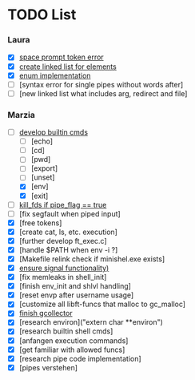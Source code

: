 # TODO List

### Laura
- [x] [space prompt token error](./srcs/l_reading_line.c#L77)
- [x] [create linked list for elements](./includes/minishell.h)
- [x] [enum implementation](./includes/minishell.h)
- [ ] [syntax error for single pipes without words after]
- [ ] [new linked list what includes arg, redirect and file]

### Marzia
- [ ] [develop builtin cmds](./srcs/builtin/)
	- [ ] [echo]
	- [ ] [cd]
	- [ ] [pwd]
	- [ ] [export]
	- [ ] [unset]
	- [x] [env]
	- [x] [exit]
- [ ] [kill_fds if pipe_flag == true](./srcs/execution/children.c#L43)
- [ ] [fix segfault when piped input]
- [x] [free tokens]
- [x] [create cat, ls, etc. execution]
- [x] [further develop ft_exec.c]
- [x] [handle $PATH when env -i ?]
- [x] [Makefile relink check if minishel.exe exists]
- [x] [ensure signal functionality)](./srcs/signals/)
- [x] [fix memleaks in shell_init]
- [x] [finish env_init and shlvl handling]
- [x] [reset envp after username usage]
- [x] [customize all libft-funcs that malloc to gc_malloc]
- [x] [finish gcollector](./srcs/gcollector/)
- [x] [research environ]("extern char **environ")
- [x] [research builtin shell cmds]
- [x] [anfangen execution commands]
- [x] [get familiar with allowed funcs]
- [x] [research pipe code implementation]
- [x] [pipes verstehen]